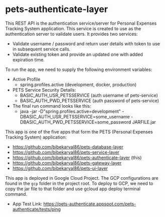 # pets-authenticate-layer

This REST API is the authentication service/server for Personal Expenses Tracking System application.
This service is created to use as the authentication server to validate users. It provides two services:
* Validate username / password and return user details with token to use in subsequent service calls.
* Validate existing token and provide an updated one with added expiration time.

To run the app, we need to supply the following environment variables:
* Active Profile
    * spring.profiles.active (development, docker, production)
* PETS Service Security Details:
    * BASIC_AUTH_USR_PETSSERVICE (auth username of pets-service)
    * BASIC_AUTH_PWD_PETSSERVICE (auth password of pets-service)
* The final run command looks like this:
    * java -jar -D"spring.profiles.active=development" -DBASIC_AUTH_USR_PETSSERVICE=some_username -DBASIC_AUTH_PWD_PETSSERVICE=some_password JARFILE.jar

This app is one of the five apps that form the PETS (Personal Expenses Tracking System) application:
* https://github.com/bibekaryal86/pets-database-layer
* https://github.com/bibekaryal86/pets-service-layer
* https://github.com/bibekaryal86/pets-authenticate-layer (this)
* https://github.com/bibekaryal86/pets-gateway-layer
* https://github.com/bibekaryal86/pets-ui-layer

This app is deployed in Google Cloud Project. The GCP configurations are found in the `gcp` folder in the project root.
To deploy to GCP, we need to copy the jar file to that folder and use gcloud app deploy terminal command.
* App Test Link: https://pets-authenticate.appspot.com/pets-authenticate/tests/ping
